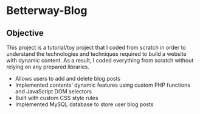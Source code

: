 # Betterway-Blog
## Objective
This project is a tutorial/toy project that I coded from scratch in order to understand the technologies and techniques required to build
a website with dynamic content. As a result, I coded everything from scratch without relying on any prepared libraries.
* Allows users to add and delete blog posts
* Implemented contents’ dynamic features using custom PHP functions and JavaScript DOM selectors
* Built with custom CSS style rules
* Implemented MySQL database to store user blog posts
